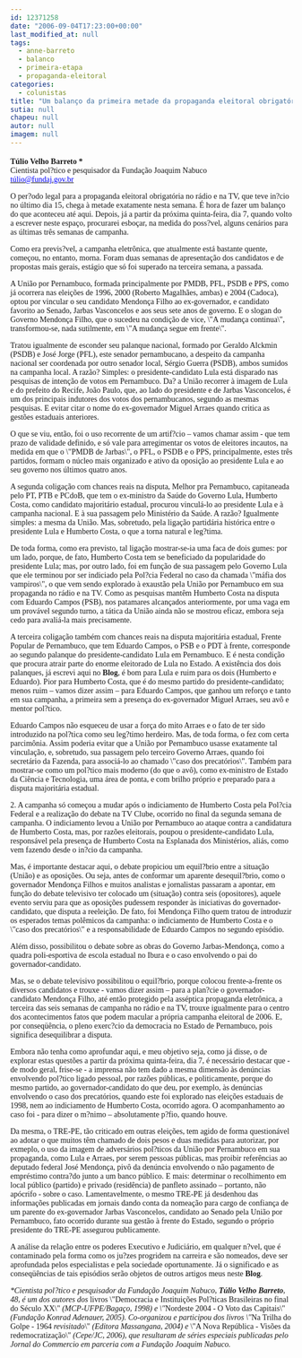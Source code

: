 ```yaml
---
id: 12371258
date: "2006-09-04T17:23:00+00:00"
last_modified_at: null
tags:
  - anne-barreto
  - balanco
  - primeira-etapa
  - propaganda-eleitoral
categories:
  - colunistas
title: "Um balanço da primeira metade da propaganda eleitoral obrigatória (Túlio Velho Barreto)"
sutia: null
chapeu: null
autor: null
imagem: null
---
```

<p><B><FONT size=4></p>
<p><P></B></FONT><B><FONT face=Verdana>Túlio Velho Barreto *<BR></FONT></B><FONT face=Verdana>Cientista pol?tico e pesquisador da Fundação Joaquim Nabuco<BR></FONT><A href=\"mailto:túlio@fundaj.gov.br\"><U><FONT color=#0000ff><FONT face=Verdana>túlio@fundaj.gov.br</FONT></U></FONT></A></P></p>
<p><P><FONT face=Verdana>O per?odo legal para a propaganda eleitoral obrigatória no rádio e na TV, que teve in?cio no último dia 15, chega à metade exatamente nesta semana. É hora de fazer um balanço do que aconteceu até aqui. Depois, já a partir da próxima quinta-feira, dia 7, quando volto a escrever neste espaço, procurarei esboçar, na medida do poss?vel, alguns cenários para as últimas três semanas de campanha.</FONT></P></p>
<p><P><FONT face=Verdana>Como era previs?vel, a campanha eletrônica, que atualmente está bastante quente, começou, no entanto, morna. Foram duas semanas de apresentação dos candidatos e de propostas mais gerais, estágio que só foi superado na terceira semana, a passada.</FONT></P></p>
<p><P><FONT face=Verdana>A União por Pernambuco, formada principalmente por PMDB, PFL, PSDB e PPS, como já ocorrera nas eleições de 1996, 2000 (Roberto Magalhães, ambas) e 2004 (Cadoca), optou por vincular o seu candidato Mendonça Filho ao ex-governador, e candidato favorito ao Senado, Jarbas Vasconcelos e aos seus sete anos de governo. E o slogan do Governo Mendonça Filho, que o sucedeu na condição de vice, \"A mudança continua\", transformou-se, nada sutilmente, em \"A mudança segue em frente\". </FONT></P></p>
<p><P><FONT face=Verdana>Tratou igualmente de esconder seu palanque nacional, formado por Geraldo Alckmin (PSDB) e José Jorge (PFL), este senador pernambucano, a despeito da campanha nacional ser coordenada por outro senador local, Sérgio Guerra (PSDB), ambos sumidos na campanha local. A razão? Simples: o presidente-candidato Lula está disparado nas pesquisas de intenção de votos em Pernambuco. Da? a União recorrer à imagem de Lula e do prefeito do Recife, João Paulo, que, ao lado do presidente e de Jarbas Vasconcelos, é um dos principais indutores dos votos dos pernambucanos, segundo as mesmas pesquisas. E evitar citar o nome do ex-governador Miguel Arraes quando critica as gestões estaduais anteriores.</FONT></P></p>
<p><P><FONT face=Verdana>O que se viu, então, foi o uso recorrente de um artif?cio – vamos chamar assim - que tem prazo de validade definido, e só vale para arregimentar os votos de eleitores incautos, na medida em que o \"PMDB de Jarbas\", o PFL, o PSDB e o PPS, principalmente, estes três partidos, formam o núcleo mais organizado e ativo da oposição ao presidente Lula e ao seu governo nos últimos quatro anos. </FONT></P></p>
<p><P><FONT face=Verdana>A segunda coligação com chances reais na disputa, Melhor pra Pernambuco, capitaneada pelo PT, PTB e PCdoB, que tem o ex-ministro da Saúde do Governo Lula, Humberto Costa, como candidato majoritário estadual, procurou vinculá-lo ao presidente Lula e à campanha nacional. E à sua passagem pelo Ministério da Saúde. A razão? Igualmente simples: a mesma da União. Mas, sobretudo, pela ligação partidária histórica entre o presidente Lula e Humberto Costa, o que a torna natural e leg?tima. </FONT></P></p>
<p><P><FONT face=Verdana>De toda forma, como era previsto, tal ligação mostrar-se-ia uma faca de dois gumes: por um lado, porque, de fato, Humberto Costa tem se beneficiado da popularidade do presidente Lula; mas, por outro lado, foi em função de sua passagem pelo Governo Lula que ele terminou por ser indiciado pela Pol?cia Federal no caso da chamada \"máfia dos vampiros\", o que vem sendo explorado à exaustão pela União por Pernambuco em sua propaganda no rádio e na TV. Como as pesquisas mantêm Humberto Costa na disputa com Eduardo Campos (PSB), nos patamares alcançados anteriormente, por uma vaga em um provável segundo turno, a tática da União ainda não se mostrou eficaz, embora seja cedo para avaliá-la mais precisamente.</FONT></P></p>
<p><P><FONT face=Verdana>A terceira coligação também com chances reais na disputa majoritária estadual, Frente Popular de Pernambuco, que tem Eduardo Campos, o PSB e o PDT à frente, corresponde ao segundo palanque do presidente-candidato Lula em Pernambuco. E é nesta condição que procura atrair parte do enorme eleitorado de Lula no Estado. A existência dos dois palanques, já escrevi aqui no <B>Blog</B>, é bom para Lula e ruim para os dois (Humberto e Eduardo). Pior para Humberto Costa, que é do mesmo partido do presidente-candidato; menos ruim – vamos dizer assim – para Eduardo Campos, que ganhou um reforço e tanto em sua campanha, a primeira sem a presença do ex-governador Miguel Arraes, seu avô e mentor pol?tico.</FONT></P></p>
<p><P><FONT face=Verdana>Eduardo Campos não esqueceu de usar a força do mito Arraes e o fato de ter sido introduzido na pol?tica como seu leg?timo herdeiro. Mas, de toda forma, o fez com certa parcimônia. Assim poderia evitar que a União por Pernambuco usasse exatamente tal vinculação, e, sobretudo, sua passagem pelo terceiro Governo Arraes, quando foi secretário da Fazenda, para associá-lo ao chamado \"caso dos precatórios\". Também para mostrar-se como um pol?tico mais moderno (do que o avô), como ex-ministro de Estado da Ciência e Tecnologia, uma área de ponta, e com brilho próprio e preparado para a disputa majoritária estadual. </FONT></P></p>
<p><P><FONT face=Verdana>2. A campanha só começou a mudar após o indiciamento de Humberto Costa pela Pol?cia Federal e a realização do debate na TV Clube, ocorrido no final da segunda semana de campanha. O indiciamento levou a União por Pernambuco ao ataque contra a candidatura de Humberto Costa, mas, por razões eleitorais, poupou o presidente-candidato Lula, responsável pela presença de Humberto Costa na Esplanada dos Ministérios, aliás, como vem fazendo desde o in?cio da campanha.</FONT></P></p>
<p><P><FONT face=Verdana>Mas, é importante destacar aqui, o debate propiciou um equil?brio entre a situação (União) e as oposições. Ou seja, antes de conformar um aparente desequil?brio, como o governador Mendonça Filhos e muitos analistas e jornalistas passaram a apontar, em função do debate televisivo ter colocado um (situação) contra seis (opositores), aquele evento serviu para que as oposições pudessem responder às iniciativas do governador-candidato, que disputa a reeleição. De fato, foi Mendonça Filho quem tratou de introduzir os esperados temas polêmicos da campanha: o indiciamento de Humberto Costa e o \"caso dos precatórios\" e a responsabilidade de Eduardo Campos no segundo episódio. </FONT></P></p>
<p><P><FONT face=Verdana>Além disso, possibilitou o debate sobre as obras do Governo Jarbas-Mendonça, como a quadra poli-esportiva de escola estadual no Ibura e o caso envolvendo o pai do governador-candidato. </FONT></P></p>
<p><P><FONT face=Verdana>Mas, se o debate televisivo possibilitou o equil?brio, porque colocou frente-a-frente os diversos candidatos e trouxe - vamos dizer assim – para a plan?cie o governador-candidato Mendonça Filho, até então protegido pela asséptica propaganda eletrônica, a terceira das seis semanas de campanha no rádio e na TV, trouxe igualmente para o centro dos acontecimentos fatos que podem macular a própria campanha eleitoral de 2006. E, por conseqüência, o pleno exerc?cio da democracia no Estado de Pernambuco, pois significa desequilibrar a disputa. </FONT></P></p>
<p><P><FONT face=Verdana>Embora não tenha como aprofundar aqui, e meu objetivo seja, como já disse, o de explorar estas questões a partir da próxima quinta-feira, dia 7, é necessário destacar que - de modo geral, frise-se - a imprensa não tem dado a mesma dimensão às denúncias envolvendo pol?tico ligado pessoal, por razões públicas, e politicamente, porque do mesmo partido, ao governador-candidato do que deu, por exemplo, às denúncias envolvendo o caso dos precatórios, quando este foi explorado nas eleições estaduais de 1998, nem ao indiciamento de Humberto Costa, ocorrido agora. O acompanhamento ao caso foi - para dizer o m?nimo – absolutamente p?fio, quando houve.</FONT></P></p>
<p><P><FONT face=Verdana>Da mesma, o TRE-PE, tão criticado em outras eleições, tem agido de forma questionável ao adotar o que muitos têm chamado de dois pesos e duas medidas para autorizar, por exmeplo, o uso da imagem de adversários pol?ticos da União por Pernambuco em sua propaganda, como Lula e Arraes, por serem pessoas públicas, mas proibir referências ao deputado federal José Mendonça, pivô da denúncia envolvendo o não pagamento de empréstimo contra?do junto a um banco público. E mais: determinar o recolhimento em local público (partido) e privado (residência) de panfleto assinado – portanto, não apócrifo - sobre o caso. Lamentavelmente, o mesmo TRE-PE já desdenhou das informações publicadas em jornais dando conta da nomeação para cargo de confiança de um parente do ex-governador Jarbas Vasconcelos, candidato ao Senado pela União por Pernambuco, fato ocorrido durante sua gestão à frente do Estado, segundo o próprio presidente do TRE-PE assegurou publicamente.</p>
<p> </FONT></P></p>
<p><P><FONT face=Verdana>A análise da relação entre os poderes Executivo e Judiciário, em qualquer n?vel, que é contaminado pela forma como os ju?zes progridem na carreira e são nomeados, deve ser aprofundada pelos especialistas e pela sociedade oportunamente. Já o significado e as conseqüências de tais episódios serão objetos de outros artigos meus neste <B>Blog</B>.</FONT></P></p>
<p><P><FONT face=Verdana></FONT></P><I><FONT face=\"Times New Roman\"></p>
<p><P><FONT face=Verdana>*Cientista pol?tico e pesquisador da Fundação Joaquim Nabuco, <B>Túlio Velho Barreto</B>, 48, é um dos autores dos </FONT></I><FONT face=Verdana>livros \"Democracia e Instituições Pol?ticas Brasileiras no final do Século XX\"<I> (MCP-UFPE/Bagaço, 1998) e \"</I>Nordeste 2004 - O Voto das Capitais\"<I> (Fundação Konrad Adenauer, 2005). Co-organizou e participou dos livros \"</I>Na Trilha do Golpe - 1964<I> revisitado</I>\"<I> (Editora Massangana, 2004) e </I>\"A Nova República - Visões da redemocratização\"<I> (Cepe/JC, 2006), que resultaram de séries especiais publicadas pelo Jornal do Commercio em parceria com a Fundação Joaquim Nabuco.</P></I></FONT></FONT> </p>
